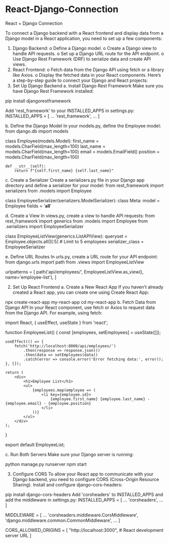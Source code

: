 # React-Django-Connection
React + Django Connection

To connect a Django backend with a React frontend and display data from a Django model in a React application, you need to set up a few components:
1.	Django Backend:
o	Define a Django model.
o	Create a Django view to handle API requests.
o	Set up a Django URL route for the API endpoint.
o	Use Django Rest Framework (DRF) to serialize data and create API views.
2.	React Frontend:
o	Fetch data from the Django API using fetch or a library like Axios.
o	Display the fetched data in your React components.
Here’s a step-by-step guide to connect your Django and React projects:
1. Set Up Django Backend
a. Install Django Rest Framework
Make sure you have Django Rest Framework installed:

pip install djangorestframework

Add 'rest_framework' to your INSTALLED_APPS in settings.py:
INSTALLED_APPS = [
    ...
    'rest_framework',
    ...
]

b. Define the Django Model
In your models.py, define the Employee model:
from django.db import models

class Employee(models.Model):
    first_name = models.CharField(max_length=100)
    last_name = models.CharField(max_length=100)
    email = models.EmailField()
    position = models.CharField(max_length=100)

    def __str__(self):
        return f"{self.first_name} {self.last_name}"

c. Create a Serializer
Create a serializers.py file in your Django app directory and define a serializer for your model:
from rest_framework import serializers
from .models import Employee

class EmployeeSerializer(serializers.ModelSerializer):
    class Meta:
        model = Employee
        fields = '__all__'

d. Create a View
In views.py, create a view to handle API requests:
from rest_framework import generics
from .models import Employee
from .serializers import EmployeeSerializer

class EmployeeListView(generics.ListAPIView):
    queryset = Employee.objects.all()[:5]  # Limit to 5 employees
    serializer_class = EmployeeSerializer

e. Define URL Routes
In urls.py, create a URL route for your API endpoint:
from django.urls import path
from .views import EmployeeListView

urlpatterns = [
    path('api/employees/', EmployeeListView.as_view(), name='employee-list'),
]

2. Set Up React Frontend
a. Create a New React App
If you haven't already created a React app, you can create one using Create React App:

npx create-react-app my-react-app
cd my-react-app
b. Fetch Data from Django API
In your React component, use fetch or Axios to request data from the Django API. For example, using fetch:

import React, { useEffect, useState } from 'react';

function EmployeeList() {
    const [employees, setEmployees] = useState([]);

    useEffect(() => {
        fetch('http://localhost:8000/api/employees/')
            .then(response => response.json())
            .then(data => setEmployees(data))
            .catch(error => console.error('Error fetching data:', error));
    }, []);

    return (
        <div>
            <h1>Employee List</h1>
            <ul>
                {employees.map(employee => (
                    <li key={employee.id}>
                        {employee.first_name} {employee.last_name} - {employee.email} - {employee.position}
                    </li>
                ))}
            </ul>
        </div>
    );
}

export default EmployeeList;

c. Run Both Servers
Make sure your Django server is running:

python manage.py runserver
npm start


3. Configure CORS
To allow your React app to communicate with your Django backend, you need to configure CORS (Cross-Origin Resource Sharing). Install and configure django-cors-headers:

pip install django-cors-headers
Add 'corsheaders' to INSTALLED_APPS and add the middleware in settings.py:
INSTALLED_APPS = [
    ...
    'corsheaders',
    ...
]

MIDDLEWARE = [
    ...
    'corsheaders.middleware.CorsMiddleware',
    'django.middleware.common.CommonMiddleware',
    ...
]

CORS_ALLOWED_ORIGINS = [
    "http://localhost:3000",  # React development server URL
]


